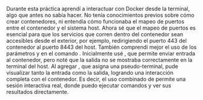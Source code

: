 Durante esta práctica aprendí a interactuar con Docker desde la terminal, algo que antes no sabía hacer. No tenía conocimientos previos sobre cómo crear contenedores, ni entendía cómo funcionaba el mapeo de puertos entre el contenedor y el sistema host. Ahora sé que el mapeo de puertos es esencial para que los servicios que corren dentro del contenedor sean accesibles desde el exterior, por ejemplo, redirigiendo el puerto 443 del contenedor al puerto 8443 del host.
También comprendí mejor el uso de los parámetros  y  en el comando . Inicialmente usé , que permite enviar entrada al contenedor, pero noté que la salida no se mostraba correctamente en la terminal del host. Al agregar , que asigna una pseudo-terminal, pude visualizar tanto la entrada como la salida, logrando una interacción completa con el contenedor. Es decir, el uso combinado de  permite una sesión interactiva real, donde puedo ejecutar comandos y ver sus resultados directamente.
